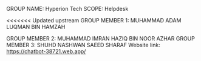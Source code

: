 GROUP NAME: Hyperion Tech
SCOPE: Helpdesk

<<<<<<< Updated upstream
GROUP MEMBER 1: MUHAMMAD ADAM LUQMAN BIN HAMZAH

GROUP MEMBER 2: MUHAMMAD IMRAN HAZIQ BIN NOOR AZHAR
GROUP MEMBER 3: SHUHD NASHWAN SAEED SHARAF
Website link: https://chatbot-38721.web.app/
